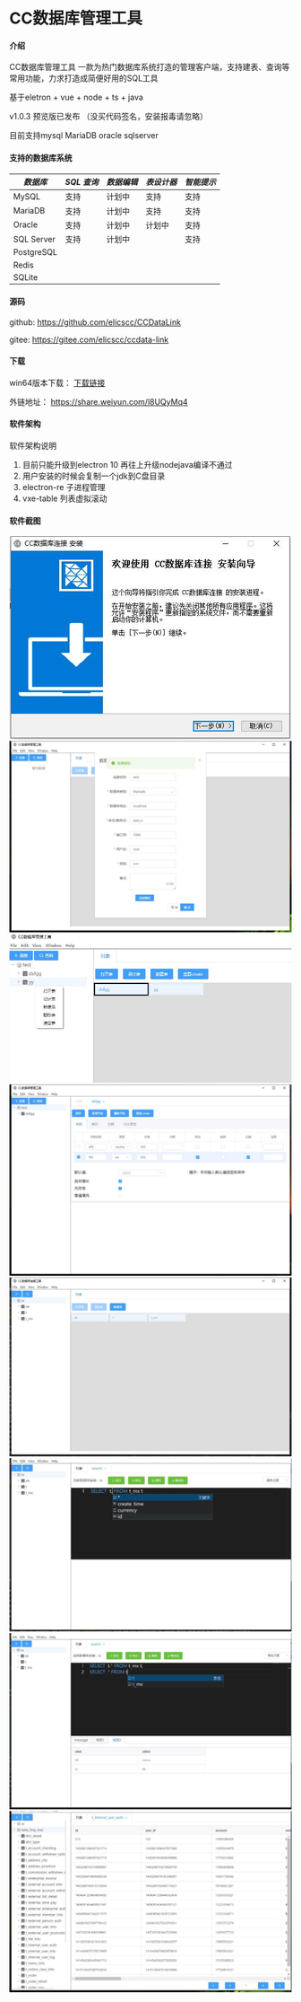 # CC数据库管理工具

#### 介绍

CC数据库管理工具 一款为热门数据库系统打造的管理客户端，支持建表、查询等常用功能，力求打造成简便好用的SQL工具

基于eletron + vue + node + ts + java

v1.0.3 预览版已发布 （没买代码签名，安装报毒请忽略）

目前支持mysql MariaDB oracle sqlserver

#### 支持的数据库系统

| *数据库* | *SQL 查询* | *数据编辑* | *表设计器*|*智能提示*|
|-------|---------|--------|--------| --------|
|   MySQL    | 支持      | 计划中    | 支持 | 支持 |
| MariaDB |  支持      | 计划中    | 支持 | 支持 |
| Oracle  |  支持      | 计划中     | 计划中 | 支持 |
| SQL Server   | 支持      | 计划中     | | 支持 |
| PostgreSQL  |         |        |
| Redis  |         |        |
| SQLite  |         |        |

#### 源码

github: https://github.com/elicscc/CCDataLink

gitee: https://gitee.com/elicscc/ccdata-link


#### 下载

win64版本下载： [下载链接](https://github.com/elicscc/CCDataLink/releases/download/v1.0.2-alpha/CC.1.0.2.exe)

外链地址： https://share.weiyun.com/l8UQyMq4

#### 软件架构
软件架构说明
1. 目前只能升级到electron 10   再往上升级nodejava编译不通过
2. 用户安装的时候会复制一个jdk到C盘目录
3. electron-re 子进程管理
4. vxe-table 列表虚拟滚动

#### 软件截图


![](readmeimg/c01.jpg)
![](readmeimg/link.jpg)
![](readmeimg/menu.jpg)
![](readmeimg/shej1.jpg)
![](readmeimg/2.jpg)
![](readmeimg/3.jpg)
![](readmeimg/6.jpg)
![](readmeimg/889.jpg)

